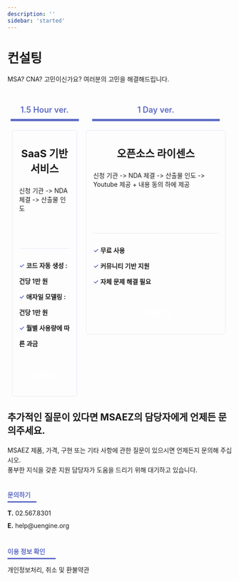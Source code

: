 ```yaml
---
description: ''
sidebar: 'started'
---
```


# 컨설팅

MSA? CNA? 고민이신가요? 여러분의 고민을 해결해드립니다.

<div class="pricing-box">
    <div class="w33">
        <p class="box-title">1.5 Hour ver.</p>
        <div class="box-style">
            <h3>SaaS 기반 서비스</h3>
            <p class="txt-desc">신청 기관 -> NDA 체결 -> 산출물 인도</p>
            <div class="list-box">
                <span>✓</span> 코드 자동 생성 : 건당 1만 원<br>
                <span>✓</span> 애자일 모델링 : 건당 1만 원<br>
                <span>✓</span> 월별 사용량에 따른 과금
            </div>
            <div class="font-bold text-white bg-ui-primary btn-pricing">
                <a href="http://labs.msaez.io/">구매하기</a>
            </div>
        </div>
    </div>
    <div class="w66">
        <p class="box-title">1 Day ver.</p>
        <div class="download-shape">
            <div class="box-style">
                <h3>오픈소스 라이센스</h3>
                <p class="txt-desc">신청 기관 -> NDA 체결 -> 산출물 인도 -> Youtube 제공 + 내용 동의 하에 제공</p>
                <div class="list-box">
                    <span>✓</span> 무료 사용<br>
                    <span>✓</span> 커뮤니티 기반 지원<br>
                    <span>✓</span> 자체 문제 해결 필요
                </div>
                <div class="font-bold text-white bg-ui-primary btn-pricing">
                    <a href="https://github.com/msa-ez/platform">시작하기</a>
                </div>  
            </div>
        </div>
    </div>
</div>

<div class="qna-box">
    <h2>추가적인 질문이 있다면 MSAEZ의 담당자에게 언제든 문의주세요.</h2>
    <p>
        MSAEZ 제품, 가격, 구현 또는 기타 사항에 관한 질문이 있으시면 언제든지 문의해 주십시오. <br>
        풍부한 지식을 갖춘 지원 담당자가 도움을 드리기 위해 대기하고 있습니다.
    </p>
    <p class="lh20">
        <span style="width: 65px;">문의하기</span>
        <strong>T.</strong> <a href="tel:02-567-8301">02.567.8301</a><br>
        <strong>E.</strong> <a href="mailto:help@uengine.org">help@uengine.org</a>
    </p>
    <p class="lh20">
        <span style="width: 108px;">이용 정보 확인</span>
        <a href="https://labs.msaez.io/#/provision" target="_blank">개인정보처리, 취소 및 환불약관</a>
    </p>
</div>

<style type='text/css'>
.pricing-box { 
    display: flex; 
    width: 100%; 
    margin-top: 20px;
}
.w33 {
    width: 33%;
}
.w66 {
    width: 66%;
}
.download-shape {
    display: flex;
}
.box-title {
    width: 80%;
    line-height: 20px;
    border-bottom: 5px solid #5c6ac4;
    padding: 10px;
    color: #5c6ac4;
    font-size: 18px;
    font-weight: 600;
    text-align: center;
    margin: 20px auto;
}
.box-style {
    border: 1px solid #e6e9f9;
    border-radius: 5px;
    margin: 0 10px;
    padding: 0 15px;
}
.pricing-box h3 {
    font-size: 23px;
    text-align: center;
}
.pricing-box p.txt-desc {
    height: 120px;
    margin-top: 20px;
    margin-bottom: 20px;
}
.btn-pricing {
    width:100%; 
    text-align:center; 
    line-height: 50px; 
    margin-bottom: 20px; 
    border-radius: 5px;
}
.pricing-box a {
    font-size: 18px;
    font-weight: bold;
    color: #fff !important;
    text-decoration: none;
}
.list-box {
    border-top: 1px solid #e6e9f9;
    padding-top: 20px;
    font-size: 14px;
    font-weight: 600;
    line-height: 2.5;
    margin-bottom: 30px;
}
.list-box > span {
    color: #5c6ac4;
}
.qna-box {
    margin-top: 30px;
}
.qna-box h2 {
    margin-bottom: 20px;
}
.qna-box p {
    line-height: 1.6;
    margin-bottom: 30px;
}
.qna-box p.lh20 {
    line-height: 2;
}
.qna-box span {
    display: block;
    border-bottom: 3px solid #5c6ac4;
    margin-bottom: 10px;
    color: #5c6ac4;
    font-weight: 600;
}
.qna-box a {
    text-decoration: none;
}

@media only screen and (max-width:607px){
    .pricing-box, .download-shape {
        display: block;
    }
    .w33, .w66 {
        width: 100%;
    }
    .box-title {
        margin-top: 50px;
    }
    .box-style {
        margin-top: 12px;
    }
    .pricing-box p.txt-desc {
        height: auto;
    }
    .qna-box h2 {
        line-height: 1.6;
    }
}        
</style>